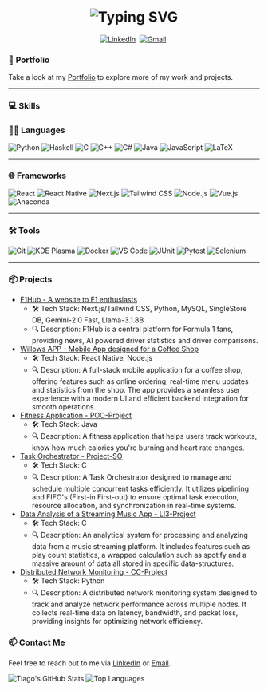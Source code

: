 <h1 align="center">
  <img src="https://readme-typing-svg.herokuapp.com?font=Fira+Code&weight=600&size=40&duration=3000&pause=1000&center=true&vCenter=true&width=500&height=70&lines=Hi%2C+I'm+Tiago+%F0%9F%91%8B;Software+Engineer;Problem+Solver" alt="Typing SVG" />
</h1>

<p align="center">
  <a href="https://www.linkedin.com/in/tiago-guedes-60b949232/"><img src="https://img.shields.io/badge/linkedin-%230077B5.svg?&style=for-the-badge&logo=linkedin&logoColor=white" alt="LinkedIn" /></a>&nbsp;
  <a href="mailto:tiago.matos.guedes555@gmail.com?subject="><img src="https://img.shields.io/badge/gmail-%23D14836.svg?&style=for-the-badge&logo=gmail&logoColor=white" alt="Gmail" /></a>&nbsp;
</p>

### 📑 **Portfolio**
Take a look at my [Portfolio](https://guedes674.netlify.app/) to explore more of my work and projects.

---

### 💻 **Skills**

### 🧑‍💻 **Languages**

![Python](https://img.shields.io/badge/Python-3776AB?style=for-the-badge&logo=python&logoColor=white)
![Haskell](https://img.shields.io/badge/Haskell-5e5086?style=for-the-badge&logo=haskell&logoColor=white)
![C](https://img.shields.io/badge/C-00599C?style=for-the-badge&logo=c&logoColor=white)
![C++](https://img.shields.io/badge/C++-00599C?style=for-the-badge&logo=cplusplus&logoColor=white)
![C#](https://custom-icon-badges.demolab.com/badge/C%23-%23239120.svg?style=for-the-badge&logo=cshrp&logoColor=white)
![Java](https://img.shields.io/badge/Java-%23ED8B00.svg?style=for-the-badge&logo=openjdk&logoColor=white)
![JavaScript](https://img.shields.io/badge/JavaScript-F7DF1E?style=for-the-badge&logo=javascript&logoColor=black)
![LaTeX](https://img.shields.io/badge/latex-%23008080.svg?style=for-the-badge&logo=latex&logoColor=white)

---

### 🌐 **Frameworks**

![React](https://img.shields.io/badge/React-20232A?style=for-the-badge&logo=react&logoColor=61DAFB)
![React Native](https://img.shields.io/badge/React_Native-20232A?style=for-the-badge&logo=react&logoColor=61DAFB)
![Next.js](https://img.shields.io/badge/Next.js-000000?style=for-the-badge&logo=nextdotjs&logoColor=white)
![Tailwind CSS](https://img.shields.io/badge/Tailwind_CSS-06B6D4?style=for-the-badge&logo=tailwindcss&logoColor=white)
![Node.js](https://img.shields.io/badge/Node.js-339933?style=for-the-badge&logo=nodedotjs&logoColor=white)
![Vue.js](https://img.shields.io/badge/Vue.js-35495E?style=for-the-badge&logo=vuedotjs&logoColor=4FC08D)
![Anaconda](https://img.shields.io/badge/Anaconda-44A833?style=for-the-badge&logo=anaconda&logoColor=white)

---

### 🛠 **Tools**

![Git](https://img.shields.io/badge/Git-F05032?style=for-the-badge&logo=git&logoColor=white)
![KDE Plasma](https://img.shields.io/badge/KDE%20Plasma-1D99F3?style=for-the-badge&logo=kdeplasma&logoColor=white)
![Docker](https://img.shields.io/badge/Docker-2496ED?style=for-the-badge&logo=docker&logoColor=white)
![VS Code](https://custom-icon-badges.demolab.com/badge/Visual%20Studio%20Code-0078d7.svg?style=for-the-badge&logo=vsc&logoColor=white)
![JUnit](https://img.shields.io/badge/JUnit-25A162?style=for-the-badge&logo=junit5&logoColor=white)
![Pytest](https://img.shields.io/badge/Pytest-0A9EDC?style=for-the-badge&logo=pytest&logoColor=white)
![Selenium](https://img.shields.io/badge/Selenium-43B02A?style=for-the-badge&logo=selenium&logoColor=white)

---


### 📦 Projects
- [F1Hub - A website to F1 enthusiasts](https://github.com/guedes674/F1Hub)
  - 🛠️ Tech Stack: Next.js/Tailwind CSS, Python, MySQL, SingleStore DB, Gemini-2.0 Fast, Llama-3.1.8B
  - 🔍 Description: F1Hub is a central platform for Formula 1 fans, providing news, AI powered driver statistics and driver comparisons.
- [Willows APP - Mobile App designed for a Coffee Shop](https://github.com/guedes674/Willows-APP)
  - 🛠️ Tech Stack: React Native, Node.js
  - 🔍 Description: A full-stack mobile application for a coffee shop, offering features such as online ordering, real-time menu updates and statistics from the shop. The app provides a seamless user experience with a modern UI and efficient backend integration for smooth                       operations.
- [Fitness Application - POO-Project](https://github.com/guedes674/POO-Project)
  - 🛠️ Tech Stack: Java
  - 🔍 Description: A fitness application that helps users track workouts, know how much calories you're burning and heart rate changes.
- [Task Orchestrator - Project-SO](https://github.com/guedes674/Project-SO)
  - 🛠️ Tech Stack: C
  - 🔍 Description: A Task Orchestrator designed to manage and schedule multiple concurrent tasks efficiently. It utilizes pipelining and FIFO's (First-in First-out) to ensure optimal task execution, resource allocation, and synchronization in real-time systems.
- [Data Analysis of a Streaming Music App - LI3-Project](https://github.com/guedes674/LI3-Project)
  - 🛠️ Tech Stack: C
  - 🔍 Description: An analytical system for processing and analyzing data from a music streaming platform. It includes features such as play count statistics, a wrapped calculation such as spotify and a massive amount of data all stored in specific data-structures.
- [Distributed Network Monitoring - CC-Project](https://github.com/guedes674/CC-Project)
  - 🛠️ Tech Stack: Python
  - 🔍 Description: A distributed network monitoring system designed to track and analyze network performance across multiple nodes. It collects real-time data on latency, bandwidth, and packet loss, providing insights for optimizing network efficiency.

### 📫 Contact Me
Feel free to reach out to me via [LinkedIn](https://www.linkedin.com/in/guedes674/) or [Email](mailto:tiago.matos.guedes555@gmail.com).

![Tiago's GitHub Stats](https://github-readme-stats.vercel.app/api?username=guedes674&show_icons=true&theme=gotham)
![Top Languages](https://github-readme-stats.vercel.app/api/top-langs/?username=guedes674&layout=compact&theme=gotham)
